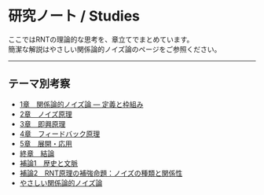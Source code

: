 # 研究ノート / Studies

ここではRNTの理論的な思考を、章立てでまとめています。  
簡潔な解説はやさしい関係論的ノイズ論のページをご参照ください。

---

## テーマ別考察
- [1章　関係論的ノイズ論 ― 定義と枠組み](01-foundations.md)
- [2章　ノイズ原理](02-noise-principle.md)
- [3章　即興原理](03-improvisation-principle.md)
- [4章　フィードバック原理](04-feedback-principle.md)
- [5章　展開・応用](05-applications.md)
- [終章　結論](99-conclusion.md)
- [補論1　歴史と文脈](context.md)
- [補論2　RNT原理の補強命題：ノイズの種類と関係性](rnt_supplement.md)
- [やさしい関係論的ノイズ論](rnt_ez.md)

